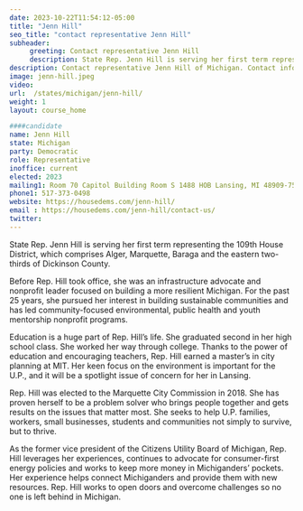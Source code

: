 ```yaml
---
date: 2023-10-22T11:54:12-05:00
title: "Jenn Hill"
seo_title: "contact representative Jenn Hill"
subheader:
     greeting: Contact representative Jenn Hill
     description: State Rep. Jenn Hill is serving her first term representing the 109th House District. Before Rep. Hill took office, she was an infrastructure advocate and nonprofit leader focused on building a more resilient Michigan
description: Contact representative Jenn Hill of Michigan. Contact information for Jenn Hill includes email address, phone number, and mailing address.
image: jenn-hill.jpeg
video:
url:  /states/michigan/jenn-hill/
weight: 1
layout: course_home

####candidate
name: Jenn Hill
state: Michigan
party: Democratic
role: Representative
inoffice: current
elected: 2023
mailing1: Room 70 Capitol Building Room S 1488 HOB Lansing, MI 48909-7514
phone1:	517-373-0498
website: https://housedems.com/jenn-hill/
email : https://housedems.com/jenn-hill/contact-us/
twitter:
---
```


State Rep. Jenn Hill is serving her first term representing the 109th House District, which comprises Alger, Marquette, Baraga and the eastern two-thirds of Dickinson County.

Before Rep. Hill took office, she was an infrastructure advocate and nonprofit leader focused on building a more resilient Michigan. For the past 25 years, she pursued her interest in building sustainable communities and has led community-focused environmental, public health and youth mentorship nonprofit programs.

Education is a huge part of Rep. Hill’s life. She graduated second in her high school class. She worked her way through college. Thanks to the power of education and encouraging teachers, Rep. Hill earned a master’s in city planning at MIT. Her keen focus on the environment is important for the U.P., and it will be a spotlight issue of concern for her in Lansing.

Rep. Hill was elected to the Marquette City Commission in 2018. She has proven herself to be a problem solver who brings people together and gets results on the issues that matter most. She seeks to help U.P. families, workers, small businesses, students and communities not simply to survive, but to thrive.

As the former vice president of the Citizens Utility Board of Michigan, Rep. Hill leverages her experiences, continues to advocate for consumer-first energy policies and works to keep more money in Michiganders’ pockets. Her experience helps connect Michiganders and provide them with new resources. Rep. Hill works to open doors and overcome challenges so no one is left behind in Michigan.
